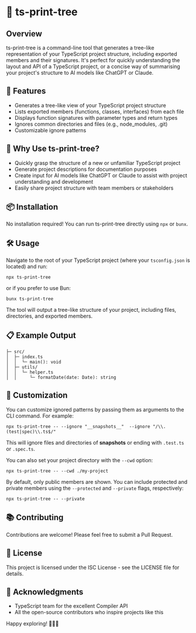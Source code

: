 # 🌳 ts-print-tree

## Overview

ts-print-tree is a command-line tool that generates a tree-like representation of your TypeScript project structure, including exported members and their signatures. It's perfect for quickly understanding the layout and API of a TypeScript project, or a concise way of summarising your project's structure to AI models like ChatGPT or Claude.

## 🚀 Features

- Generates a tree-like view of your TypeScript project structure
- Lists exported members (functions, classes, interfaces) from each file
- Displays function signatures with parameter types and return types
- Ignores common directories and files (e.g., node_modules, .git)
- Customizable ignore patterns

## 🤖 Why Use ts-print-tree?

- Quickly grasp the structure of a new or unfamiliar TypeScript project
- Generate project descriptions for documentation purposes
- Create input for AI models like ChatGPT or Claude to assist with project understanding and development
- Easily share project structure with team members or stakeholders

## 📦 Installation

No installation required! You can run ts-print-tree directly using `npx` or `bunx`.

## 🛠️ Usage

Navigate to the root of your TypeScript project (where your `tsconfig.json` is located) and run:

```
npx ts-print-tree
```

or if you prefer to use Bun:

```
bunx ts-print-tree
```

The tool will output a tree-like structure of your project, including files, directories, and exported members.

## 📋 Example Output

```
├─ src/
│  ├─ index.ts
│  │  └─ main(): void
│  ├─ utils/
│  │  └─ helper.ts
│  │     └─ formatDate(date: Date): string
```

## 🔧 Customization

You can customize ignored patterns by passing them as arguments to the CLI command. For example:

```
npx ts-print-tree -- --ignore "__snapshots__"  --ignore "/\\.(test|spec)\\.ts$/"
```

This will ignore files and directories of __snapshots__ or ending with `.test.ts` or `.spec.ts`.

You can also set your project directory with the `--cwd` option:

```
npx ts-print-tree -- --cwd ./my-project
```

By default, only public members are shown. You can include protected and private members using the `--protected` and `--private` flags, respectively:

 ```
npx ts-print-tree -- --private
```

## 📚 Contributing

Contributions are welcome! Please feel free to submit a Pull Request.

## 📄 License

This project is licensed under the ISC License - see the LICENSE file for details.

## 🙏 Acknowledgments

- TypeScript team for the excellent Compiler API
- All the open-source contributors who inspire projects like this

Happy exploring! 🕵️‍♀️🌟
<!--
```

This revised README focuses on the CLI usage of `ts-print-tree`, removes mention of the programmatic API, updates the license to ISC, and adjusts the example output as requested. It also includes information about running with both `npx` and `bunx`.
-->

